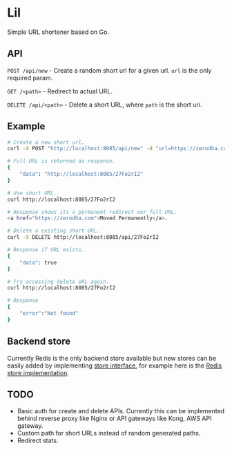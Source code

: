 # Lil

Simple URL shortener based on Go.

## API

`POST /api/new`         - Create a random short url for a given url. `url` is the only required param.

`GET /<path>`           - Redirect to actual URL.

`DELETE /api/<path>`    - Delete a short URL, where `path` is the short uri.

## Example

```sh
# Create a new short url.
curl -X POST "http://localhost:8085/api/new" -d "url=https://zerodha.com"

# Full URL is returned as response.
{
    "data": "http://localhost:8085/27Fo2rI2"
}

# Use short URL.
curl http://localhost:8085/27Fo2rI2

# Response shows its a permanent redirect our full URL.
<a href="https://zerodha.com">Moved Permanently</a>.

# Delete a existing short URL.
curl -X DELETE http://localhost:8085/api/27Fo2rI2

# Response if URL exists.
{
    "data": true
}

# Try accessing delete URL again.
curl http://localhost:8085/27Fo2rI2

# Response
{
    "error":"Not found"
}
```

## Backend store

Currently Redis is the only backend store available but new stores can be easily
added by implementing [store interface](store/store.go), for example here is the
[Redis store implementation](store/redis/store.go).

## TODO

- Basic auth for create and delete APIs. Currently this can be implemented
  behind reverse proxy like Nginx or API gateways like Kong, AWS API gateway.
- Custom path for short URLs instead of random generated paths.
- Redirect stats.
